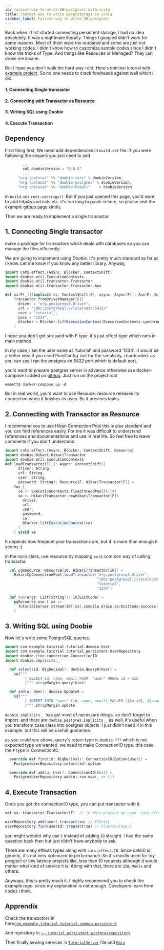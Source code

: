 ```yaml
---
id: fastest-way-to-write-DB(postgres)-with-scala
title: Fastest way to write DB(postgres) in Scala
sidebar_label: Fastest way to write DB(postgres)
---
```

Back when I first started connecting persistent storage, I had no idea absolutely. It was a nightmare literally. Things I googled didn't work for some reasons. Most of them were too outdated and some are just not working codes. I didn't know how to customize sample codes since I didn't know the tricks of Type. And things like Resouces or Managed? They just drove me insane.

But I hope you don't walk the hard way i did. Here's minimal tutorial with [example project](https://github.com/emmettna/scalapostgrestutorial). So no one needs to crack foreheads against wall which i did.

#### 1. Connecting Single transactor
#### 2. Connecting with Transactor as Resource
#### 3. Writing SQL using Doobie
#### 4. Execute Transaction

## Dependency

First thing first, We need add dependencies in `build.sbt` file. If you were following the sequels you just need to add
```scala
        ...
        val doobieVersion = "0.8.8"
        ...
      "org.tpolecat" %% "doobie-core" % doobieVersion,
      "org.tpolecat" %% "doobie-postgres" % doobieVersion,
      "org.tpolecat" %% "doobie-hikari"    % doobieVersion
```

in `build.sbt` `root.settings()`. But if you just opened this page, you'd want to add http4s and cats etc. it's too long to paste in here, so please visit the example [githup page](https://github.com/emmettna/scalapostgrestutorial/blob/master/build.sbt) kindly.

Then we are ready to implement a single transactor.

## 1. Connecting Single transactor
make a package for transactors which deals with databases so you can manage the files efficiently.

We are going to implement using _Doobie_. It's pretty much standard as far as i know. Let me know if you know any better library.
Anyway,
```scala
import cats.effect.{Async, Blocker, ContextShift}
import doobie.util.ExecutionContexts
import doobie.util.transactor.Transactor
import doobie.util.transactor.Transactor.Aux

def xa[F[_]](implicit cs: ContextShift[F], async: Async[F]): Aux[F, Unit] =
    Transactor.fromDriverManager[F](
      driver = "org.postgresql.Driver",
      url = "jdbc:postgresql://localhost:5432/"
      user = "tutorial",
      pass = "1234",
      blocker = Blocker.liftExecutionContext(ExecutionContexts.synchronous)
    )
```

I hope you don't get stressed with F type. it's just effect type which runs in main method.

In my case, i set the user name as 'tutorial' and password '1234'. it would be a better idea if you used PureConfig. but for the simplicity, i hardcoded. as you can see i ran the postgres on 5432 port which is default port.

you'd want to prepare postgres server in advance otherwise use docker-compose i added on [githup](https://github.com/emmettna/scalapostgrestutorial/blob/master/docker-compose.yml).
Just run on the project root
```
emmett$ docker-compose up -d
```

But in real world, you'd want to use Resouce. resource releases its connection when it finishes its uses. So it prevents leaks.

## 2. Connecting with Transactor as Resource
I recommend you to use Hikari Connection Pool this is also standard and you can find references easily. For me it was difficult to understand references and documentations and use in real life. So feel free to leave comments if you don't understand.

```scala
import cats.effect.{Async, Blocker, ContextShift, Resource}
import doobie.hikari.HikariTransactor
import doobie.util.ExecutionContexts
def loadTransactor[F[_]: Async: ContextShift](
      driver: String,
      url: String,
      user: String,
      password: String): Resource[F, HikariTransactor[F]] =
    for {
      ce <- ExecutionContexts.fixedThreadPool[F](4)
      xa <- HikariTransactor.newHikariTransactor[F](
        driver,
        url,
        user,
        password,
        ce,
        Blocker.liftExecutionContext(ce)
      )
    } yield xa
```

It depends how freqeunt your transactions are, but 4 is more than enough it seems :)

in the main class, use resource by mapping.`xa` is common way of calling transactor.

```scala
  val pgResource: Resource[IO, HikariTransactor[IO]] =
    HikariCpConnectionPool.loadTransactor("org.postgresql.Driver",
                                          "jdbc:postgresql://localhost:5432/",
                                          "tutorial",
                                          "1234")

  def run(args: List[String]): IO[ExitCode] =
    pgResource.use { xa =>
      TutorialServer.stream[IO](xa).compile.drain.as(ExitCode.Success)
    }
```

## 3. Writing SQL using Doobie

Now let's write some PostgreSQL queries.

```scala
import com.example.tutorial.tutorial.domain.User
import com.example.tutorial.tutorial.persistent.UserRepository
import doobie.free.connection.ConnectionIO
import doobie.implicits._

  def select(id: BigDecimal): doobie.Query0[User] =
    sql"""
         | SELECT id, name, email FROM  "user" WHERE id = $id
         |""".stripMargin.query[User]

  def add(u: User): doobie.Update0 =
    sql"""
         | INSERT INTO "user" (id, name, email) VALUES (${u.id}, ${u.name}, ${u.email})
         |""".stripMargin.update
```

`doobie.implicits._` has got most of necessary things. so don't forget to import. and there are `doobie.postgres.implicits._` as well, it's useful when you transform case class into postgres objects. I just didn't need it in this example. but this will be usefuli guerantee.

as you could see above, query's return type is `doobie.???` which is not expected type we wanted.
we need to make ConnectionIO type. this case the `F` type is ConnectionIO.

```scala
  override def find(id: BigDecimal): ConnectionIO[Option[User]] =
    PostgresUserRepository.select(id).option

  override def add(u: User): ConnectionIO[Unit] =
    PostgresUserRepository.add(u).run.map(_ => ())
```

## 4. Execute Transaction
Once you got the connectionIO type, you can put transactor with it.

```scala
val xa: transactor.Transactor[F]  // in this project we used `cats.effect.IO` type. so eventually the `F` type will turn into `IO` type

userRepository.add(user).transact(xa) // F[Unit]
userRepository.find(userId).transact(xa) // F[Option[User]
```

you might wonder why use `F` instead of adding `IO` straight. I had the same question back then but just didn't have anybody to ask.

There are many effects types along with `cats.effect.IO`. Since catsIO is generic, it's not very optimized to performance. So it's mostly used for toy progject or low latency projects like, less than 10 requests although it would matter what kind of service it is.
Along with that, there are `ZIO`, `Monix` and others.

Anyways, this is pretty much it. I highly recommend you to check the example repo. since my explanation is not enough. Developers learn from codes i think.

## Apprendix

Check the transactors in here[`com.example.tutorial.tutorial.common.persistent`](https://github.com/emmettna/scalapostgrestutorial/tree/master/src/main/scala/com/example/tutorial/tutorial/common/persistent)

And repository in [`~~.tutorial.persistent.postgresrepository`](https://github.com/emmettna/scalapostgrestutorial/blob/master/src/main/scala/com/example/tutorial/tutorial/persistent/postgresrepository/PostgresUserRepository.scala)

Then finally sewing services in [`TutorialServer`](https://github.com/emmettna/scalapostgrestutorial/blob/master/src/main/scala/com/example/tutorial/tutorial/Main.scala) file and [`Main`](https://github.com/emmettna/scalapostgrestutorial/blob/master/src/main/scala/com/example/tutorial/tutorial/TutorialServer.scala)




